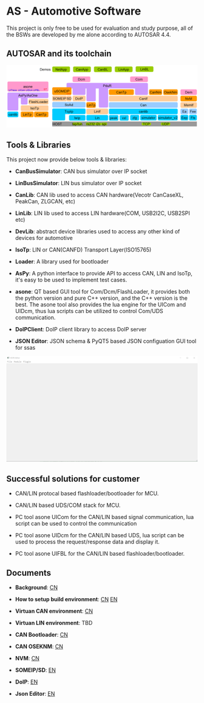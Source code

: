# AS - Automotive Software

This project is only free to be used for evaluation and study purpose, all of the BSWs are developed by me alone according to AUTOSAR 4.4.

## AUTOSAR and its toolchain

![architecture](doc/images/architecture.png)

## Tools & Libraries

This project now provide below tools & libraries:

- **CanBusSimulator**: CAN bus simulator over IP socket

- **LinBusSimulator**: LIN bus simulator over IP socket

- **CanLib**: CAN lib used to access CAN hardware(Vecotr CanCaseXL, PeakCan, ZLGCAN, etc)

- **LinLib**: LIN lib used to access LIN hardware(COM, USB2I2C, USB2SPI etc)

- **DevLib**: abstract device libraries used to access any other kind of devices for automotive

- **IsoTp**: LIN or CAN(CANFD) Transport Layer(ISO15765)

- **Loader**: A library used for bootloader

- **AsPy**: A python interface to provide API to access CAN, LIN and IsoTp, it's easy to be used to implement test cases.

- **asone**: QT based GUI tool for Com/Dcm/FlashLoader, it provides both the python version and pure C++ version, and the C++ version is the best. The asone tool also provides the lua engine for the UICom and UIDcm, thus lua scripts can be utilized to control Com/UDS communication.

- **DoIPClient**: DoIP client library to access DoIP server

- **JSON Editor**: JSON schema & PyQT5 based JSON configuation GUI tool for ssas

![JSON Editor](doc/images/json-editor-ssas.gif)

## Successful solutions for customer

- CAN/LIN protocal based flashloader/bootloader for MCU.

- CAN/LIN based UDS/COM stack for MCU.

- PC tool asone UICom for the CAN/LIN based signal communication, lua script can be used to control the communication

- PC tool asone UIDcm for the CAN/LIN based UDS, lua script can be used to process the request/response data and display it.

- PC tool asone UIFBL for the CAN/LIN based flashloader/bootloader.


## Documents

- **Background**: [CN](doc/CN/background.md)

- **How to setup build environment**: [CN](doc/CN/build-env-setup.md) [EN](doc/EN/build-env-setup.md)

- **Virtuan CAN environment**: [CN](doc/CN/virtual-can-env.md)

- **Virtuan LIN environment**: TBD

- **CAN Bootloader**: [CN](doc/CN/can-bootloader.md)

- **CAN OSEKNM**: [CN](doc/CN/can-oseknm.md)

- **NVM**: [CN](doc/CN/nvm.md)

- **SOMEIP/SD**: [EN](doc/EN/SOMEIP-SD.md)

- **DoIP**: [EN](doc/EN/DoIP.md)

- **Json Editor**: [EN](doc/EN/JsonEditor.md)